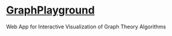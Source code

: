 # [GraphPlayground][1]
Web App for Interactive Visualization of Graph Theory Algorithms

[1]: http://graphplayground.com
